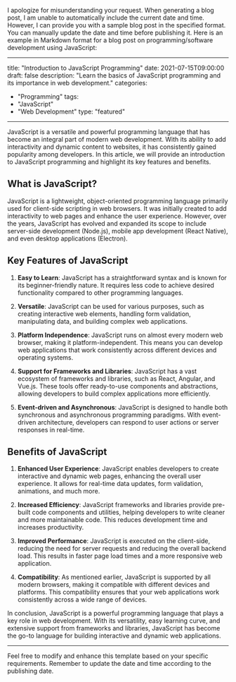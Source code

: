 I apologize for misunderstanding your request. When generating a blog post, I am unable to automatically include the current date and time. However, I can provide you with a sample blog post in the specified format. You can manually update the date and time before publishing it. Here is an example in Markdown format for a blog post on programming/software development using JavaScript:

---

title: "Introduction to JavaScript Programming"
date: 2021-07-15T09:00:00
draft: false
description: "Learn the basics of JavaScript programming and its importance in web development."
categories:
- "Programming"
tags:
- "JavaScript"
- "Web Development"
type: "featured"

---

JavaScript is a versatile and powerful programming language that has become an integral part of modern web development. With its ability to add interactivity and dynamic content to websites, it has consistently gained popularity among developers. In this article, we will provide an introduction to JavaScript programming and highlight its key features and benefits.

## What is JavaScript?

JavaScript is a lightweight, object-oriented programming language primarily used for client-side scripting in web browsers. It was initially created to add interactivity to web pages and enhance the user experience. However, over the years, JavaScript has evolved and expanded its scope to include server-side development (Node.js), mobile app development (React Native), and even desktop applications (Electron).

## Key Features of JavaScript

1. **Easy to Learn**: JavaScript has a straightforward syntax and is known for its beginner-friendly nature. It requires less code to achieve desired functionality compared to other programming languages.

2. **Versatile**: JavaScript can be used for various purposes, such as creating interactive web elements, handling form validation, manipulating data, and building complex web applications.

3. **Platform Independence**: JavaScript runs on almost every modern web browser, making it platform-independent. This means you can develop web applications that work consistently across different devices and operating systems.

4. **Support for Frameworks and Libraries**: JavaScript has a vast ecosystem of frameworks and libraries, such as React, Angular, and Vue.js. These tools offer ready-to-use components and abstractions, allowing developers to build complex applications more efficiently.

5. **Event-driven and Asynchronous**: JavaScript is designed to handle both synchronous and asynchronous programming paradigms. With event-driven architecture, developers can respond to user actions or server responses in real-time.

## Benefits of JavaScript

1. **Enhanced User Experience**: JavaScript enables developers to create interactive and dynamic web pages, enhancing the overall user experience. It allows for real-time data updates, form validation, animations, and much more.

2. **Increased Efficiency**: JavaScript frameworks and libraries provide pre-built code components and utilities, helping developers to write cleaner and more maintainable code. This reduces development time and increases productivity.

3. **Improved Performance**: JavaScript is executed on the client-side, reducing the need for server requests and reducing the overall backend load. This results in faster page load times and a more responsive web application.

4. **Compatibility**: As mentioned earlier, JavaScript is supported by all modern browsers, making it compatible with different devices and platforms. This compatibility ensures that your web applications work consistently across a wide range of devices.

In conclusion, JavaScript is a powerful programming language that plays a key role in web development. With its versatility, easy learning curve, and extensive support from frameworks and libraries, JavaScript has become the go-to language for building interactive and dynamic web applications.

---

Feel free to modify and enhance this template based on your specific requirements. Remember to update the date and time according to the publishing date.
